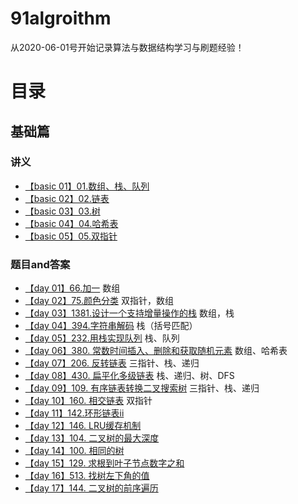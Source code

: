 # 91algroithm

从2020-06-01号开始记录算法与数据结构学习与刷题经验！
# 目录
## 基础篇
### 讲义
- [【basic 01】01.数组、栈、队列](https://github.com/leetcode-pp/91alg-1/blob/master/basic-01.md)
- [【basic 02】02.链表](https://github.com/leetcode-pp/91alg-1/blob/master/basic-02.md)
- [【basic 03】03.树](https://github.com/leetcode-pp/91alg-1/blob/master/basic-03.md)
- [【basic 04】04.哈希表](https://github.com/leetcode-pp/91alg-1/blob/master/basic-04.md)
- [【basic 05】05.双指针](https://lucifer.ren/blog/2020/05/26/91algo-basic-05.two-pointer/)

### 题目and答案
- [【day 01】66.加一](https://github.com/leetcode-pp/91alg-1/issues/1#issuecomment-636883697) 数组
- [【day 02】75.颜色分类](https://github.com/leetcode-pp/91alg-1/issues/15#issuecomment-637651551) 双指针，数组
- [【day 03】1381.设计一个支持增量操作的栈](https://github.com/leetcode-pp/91alg-1/issues/18#issuecomment-638268279) 数组，栈
- [【day 04】394.字符串解码](https://github.com/leetcode-pp/91alg-1/issues/20#issuecomment-638800071) 栈（括号匹配）
- [【day 05】232.用栈实现队列](https://github.com/leetcode-pp/91alg-1/issues/21#issuecomment-639573715) 栈、队列
- [【day 06】380. 常数时间插入、删除和获取随机元素](https://github.com/leetcode-pp/91alg-1/issues/23#issuecomment-640155651) 数组、哈希表
- [【day 07】206. 反转链表](https://github.com/azl397985856/leetcode/blob/master/problems/206.reverse-linked-list.md) 三指针、栈、递归
- [【day 08】430. 扁平化多级链表](https://leetcode-solution.cn/everyday/200) 栈、递归、树、DFS
- [【day 09】109. 有序链表转换二叉搜索树](https://leetcode-cn.com/problems/convert-sorted-list-to-binary-search-tree/solution/di-gui-yi-ba-suo-by-zstar01/) 三指针、栈、递归
- [【day 10】160. 相交链表](https://github.com/leetcode-pp/91alg-1/issues/28#issuecomment-641733401) 双指针
- [【day 11】142.环形链表ii](https://github.com/leetcode-pp/91alg-1/issues/29#issuecomment-642583692)
- [【day 12】146. LRU缓存机制](https://leetcode-cn.com/problems/lru-cache/solution/shuang-lian-biao-ha-xi-biao-by-zstar01/)
- [【day 13】104. 二叉树的最大深度](https://github.com/leetcode-pp/91alg-1/issues/32#issuecomment-643620727)
- [【day 14】100. 相同的树](https://github.com/leetcode-pp/91alg-1/issues/34#issuecomment-643729521)
- [【day 15】129. 求根到叶子节点数字之和](https://github.com/leetcode-pp/91alg-1/issues/35#issuecomment-643863834)
- [【day 16】513. 找树左下角的值](https://github.com/leetcode-pp/91alg-1/issues/37#issuecomment-644557908)
- [【day 17】144. 二叉树的前序遍历](https://lucifer.ren/blog/2020/02/08/%E6%9E%84%E9%80%A0%E4%BA%8C%E5%8F%89%E6%A0%91%E4%B8%93%E9%A2%98/)
